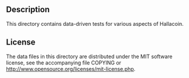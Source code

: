 Description
------------

This directory contains data-driven tests for various aspects of Hallacoin.

License
--------

The data files in this directory are distributed under the MIT software
license, see the accompanying file COPYING or
http://www.opensource.org/licenses/mit-license.php.

